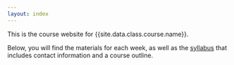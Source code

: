 ```yaml
---
layout: index
---
```


This is the course website for {{site.data.class.course.name}}.
<!--, instructed by
{{site.data.class.instructor.name}} ({{site.data.class.instructor.email}}).-->

Below, you will find the materials for each week, as well as the [syllabus](syllabus) that
includes contact information and a course outline.
